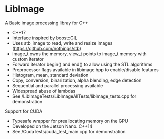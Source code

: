 # LibImage
A Basic image processing libray for C++

* C++17
* Interface inspired by boost::GIL
* Uses stb_image to read, write and resize images (https://github.com/nothings/stb)
* image_t owns the memory, view_t points to image_t memory with custom iterator
* Forward iterator begin() and end() to allow using the STL algorithms
* Preprocessor flags available in libimage.hpp to enable/disable features
* Histogram, mean, standard deviation
* Copy, conversion, binarization, alpha blending, edge detection
* Sequential and parallel processing available
* Widespread abuse of lambdas
* See /LibImageTests/LibImageAllTests/libimage_tests.cpp for demonstration

Support for CUDA

* Typesafe wrapper for preallocating memory on the GPU
* Developed on the Jetson Nano.  C++14
* See /CudaTests/cuda_test_main.cpp for demonstration